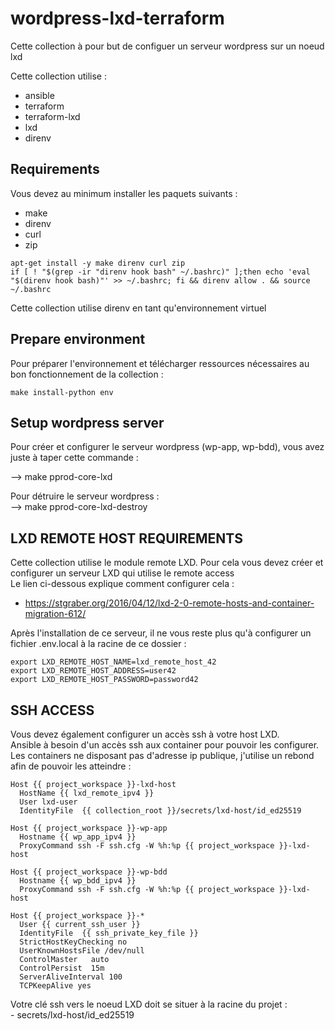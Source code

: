 # wordpress-lxd-terraform

Cette collection à pour but de configuer un serveur wordpress sur un noeud lxd   

Cette collection utilise :  
  - ansible  
  - terraform  
  - terraform-lxd  
  - lxd  
  - direnv  

## Requirements

Vous devez au minimum installer les paquets suivants :  
  - make  
  - direnv  
  - curl  
  - zip  

```
apt-get install -y make direnv curl zip 
if [ ! "$(grep -ir "direnv hook bash" ~/.bashrc)" ];then echo 'eval "$(direnv hook bash)"' >> ~/.bashrc; fi && direnv allow . && source ~/.bashrc
``` 

Cette collection utilise direnv en tant qu'environnement virtuel  

## Prepare environment

Pour préparer l'environnement et télécharger ressources nécessaires au bon fonctionnement de la collection :    

```
make install-python env
```

## Setup wordpress server  

Pour créer et configurer le serveur wordpress (wp-app, wp-bdd), vous avez juste à taper cette commande :  

--> make pprod-core-lxd  

Pour détruire le serveur wordpress :  
--> make pprod-core-lxd-destroy  

## LXD REMOTE HOST REQUIREMENTS
Cette collection utilise le module remote LXD. Pour cela vous devez créer et configurer un serveur LXD qui utilise le remote access  
Le lien ci-dessous explique comment configurer cela :  
- https://stgraber.org/2016/04/12/lxd-2-0-remote-hosts-and-container-migration-612/  

Après l'installation de ce serveur, il ne vous reste plus qu'à configurer un fichier .env.local à la racine de ce dossier :  

```
export LXD_REMOTE_HOST_NAME=lxd_remote_host_42
export LXD_REMOTE_HOST_ADDRESS=user42
export LXD_REMOTE_HOST_PASSWORD=password42
```

## SSH ACCESS
Vous devez également configurer un accès ssh à votre host LXD.  
Ansible à besoin d'un accès ssh aux container pour pouvoir les configurer. Les containers ne disposant pas d'adresse ip publique, j'utilise un rebond afin de pouvoir les atteindre :  

```
Host {{ project_workspace }}-lxd-host
  HostName {{ lxd_remote_ipv4 }}
  User lxd-user
  IdentityFile  {{ collection_root }}/secrets/lxd-host/id_ed25519

Host {{ project_workspace }}-wp-app
  Hostname {{ wp_app_ipv4 }}
  ProxyCommand ssh -F ssh.cfg -W %h:%p {{ project_workspace }}-lxd-host

Host {{ project_workspace }}-wp-bdd
  Hostname {{ wp_bdd_ipv4 }}
  ProxyCommand ssh -F ssh.cfg -W %h:%p {{ project_workspace }}-lxd-host

Host {{ project_workspace }}-*
  User {{ current_ssh_user }}
  IdentityFile  {{ ssh_private_key_file }}
  StrictHostKeyChecking no
  UserKnownHostsFile /dev/null
  ControlMaster   auto
  ControlPersist  15m
  ServerAliveInterval 100
  TCPKeepAlive yes

```

Votre clé ssh vers le noeud LXD doit se situer à la racine du projet :  
    - secrets/lxd-host/id_ed25519
